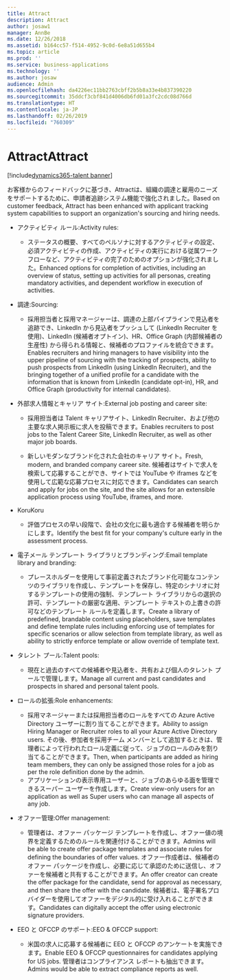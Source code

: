 ```yaml
---
title: Attract
description: Attract
author: josaw1
manager: AnnBe
ms.date: 12/26/2018
ms.assetid: b164cc57-f514-4952-9c0d-6e8a51d655b4
ms.topic: article
ms.prod: ''
ms.service: business-applications
ms.technology: ''
ms.author: josaw
audience: Admin
ms.openlocfilehash: da4226ec11bb2763cbff2b5b8a33e4b837390220
ms.sourcegitcommit: 35ddcf3cbf841d4006db6fd01a3fc2cdc08d766d
ms.translationtype: HT
ms.contentlocale: ja-JP
ms.lasthandoff: 02/26/2019
ms.locfileid: "760309"
---
```

#  <a name="attract"></a><span data-ttu-id="32a73-103">Attract</span><span class="sxs-lookup"><span data-stu-id="32a73-103">Attract</span></span>

[!include[dynamics365-talent banner](../../includes/dynamics365-talent.md)]

<span data-ttu-id="32a73-104">お客様からのフィードバックに基づき、Attractは、組織の調達と雇用のニーズをサポートするために、申請者追跡システム機能で強化されました。</span><span class="sxs-lookup"><span data-stu-id="32a73-104">Based on customer feedback, Attract has been enhanced with applicant tracking system capabilities to support an organization's sourcing and hiring needs.</span></span> 

-   <span data-ttu-id="32a73-105">アクティビティ ルール:</span><span class="sxs-lookup"><span data-stu-id="32a73-105">Activity rules:</span></span>

    -   <span data-ttu-id="32a73-106">ステータスの概要、すべてのペルソナに対するアクティビティの設定、必須アクティビティの作成、アクティビティの実行における従属ワークフローなど、アクティビティの完了のためのオプションが強化されました。</span><span class="sxs-lookup"><span data-stu-id="32a73-106">Enhanced options for completion of activities, including an overview of status, setting up activities for all personas, creating mandatory activities, and dependent workflow in execution of activities.</span></span> 

-   <span data-ttu-id="32a73-107">調達:</span><span class="sxs-lookup"><span data-stu-id="32a73-107">Sourcing:</span></span>

    -   <span data-ttu-id="32a73-108">採用担当者と採用マネージャーは、調達の上部パイプラインで見込者を追跡でき、LinkedIn から見込者をプッシュして (LinkedIn Recruiter を使用)、LinkedIn (候補者オプトイン)、HR、Office Graph (内部候補者の生産性) から得られる情報と、候補者のプロファイルを統合できます。</span><span class="sxs-lookup"><span data-stu-id="32a73-108">Enables recruiters and hiring managers to have visibility into the upper pipeline of sourcing with the tracking of prospects, ability to push prospects from LinkedIn (using LinkedIn Recruiter), and the bringing together of a unified profile for a candidate with the information that is known from LinkedIn (candidate opt-in), HR, and Office Graph (productivity for internal candidates).</span></span>
        
-   <span data-ttu-id="32a73-109">外部求人情報とキャリア サイト:</span><span class="sxs-lookup"><span data-stu-id="32a73-109">External job posting and career site:</span></span>

    -   <span data-ttu-id="32a73-110">採用担当者は Talent キャリアサイト、LinkedIn Recruiter、および他の主要な求人掲示板に求人を投稿できます。</span><span class="sxs-lookup"><span data-stu-id="32a73-110">Enables recruiters to post jobs to the Talent Career Site, LinkedIn Recruiter, as well as other major job boards.</span></span>  
    
    -   <span data-ttu-id="32a73-111">新しいモダンなブランド化された会社のキャリア サイト。</span><span class="sxs-lookup"><span data-stu-id="32a73-111">Fresh, modern, and branded company career site.</span></span> <span data-ttu-id="32a73-112">候補者はサイトで求人を検索して応募することができ、サイトでは YouTube や iframes などを使用して広範な応募プロセスに対応できます。</span><span class="sxs-lookup"><span data-stu-id="32a73-112">Candidates can search and apply for jobs on the site, and the site allows for an extensible application process using YouTube, iframes, and more.</span></span>

-   <span data-ttu-id="32a73-113">Koru</span><span class="sxs-lookup"><span data-stu-id="32a73-113">Koru</span></span>
    
    -   <span data-ttu-id="32a73-114">評価プロセスの早い段階で、会社の文化に最も適合する候補者を明らかにします。</span><span class="sxs-lookup"><span data-stu-id="32a73-114">Identify the best fit for your company's culture early in the assessment process.</span></span>

       
-   <span data-ttu-id="32a73-115">電子メール テンプレート ライブラリとブランディング:</span><span class="sxs-lookup"><span data-stu-id="32a73-115">Email template library and branding:</span></span>

    -   <span data-ttu-id="32a73-116">プレースホルダーを使用して事前定義されたブランド化可能なコンテンツのライブラリを作成し、テンプレートを保存し、特定のシナリオに対するテンプレートの使用の強制、テンプレート ライブラリからの選択の許可、テンプレートの厳密な適用、テンプレート テキストの上書きの許可などのテンプレート ルールを定義します。</span><span class="sxs-lookup"><span data-stu-id="32a73-116">Create a library of predefined, brandable content using placeholders, save templates and define template rules including enforcing use of templates for specific scenarios or allow selection from template library, as well as ability to strictly enforce template or allow override of template text.</span></span>

-   <span data-ttu-id="32a73-117">タレント プール:</span><span class="sxs-lookup"><span data-stu-id="32a73-117">Talent pools:</span></span>

    -   <span data-ttu-id="32a73-118">現在と過去のすべての候補者や見込者を、共有および個人のタレント プールで管理します。</span><span class="sxs-lookup"><span data-stu-id="32a73-118">Manage all current and past candidates and prospects in shared and personal talent pools.</span></span>

-   <span data-ttu-id="32a73-119">ロールの拡張:</span><span class="sxs-lookup"><span data-stu-id="32a73-119">Role enhancements:</span></span>
    
    -   <span data-ttu-id="32a73-120">採用マネージャーまたは採用担当者のロールをすべての Azure Active Directory ユーザーに割り当てることができます。</span><span class="sxs-lookup"><span data-stu-id="32a73-120">Ability to assign Hiring Manager or Recruiter roles to all your Azure Active Directory users.</span></span> <span data-ttu-id="32a73-121">その後、参加者を採用チーム メンバーとして追加するときは、管理者によって行われたロール定義に従って、ジョブのロールのみを割り当てることができます。</span><span class="sxs-lookup"><span data-stu-id="32a73-121">Then, when participants are added as hiring team members, they can only be assigned those roles for a job as per the role definition done by the admin.</span></span> 
    -   <span data-ttu-id="32a73-122">アプリケーションの表示専用ユーザーと、ジョブのあらゆる面を管理できるスーパー ユーザーを作成します。</span><span class="sxs-lookup"><span data-stu-id="32a73-122">Create view-only users for an application as well as Super users who can manage all aspects of any job.</span></span>

-   <span data-ttu-id="32a73-123">オファー管理:</span><span class="sxs-lookup"><span data-stu-id="32a73-123">Offer management:</span></span>

    -   <span data-ttu-id="32a73-124">管理者は、オファー パッケージ テンプレートを作成し、オファー値の境界を定義するためのルールを関連付けることができます。</span><span class="sxs-lookup"><span data-stu-id="32a73-124">Admins will be able to create offer package templates and associate rules for defining the boundaries of offer values.</span></span> <span data-ttu-id="32a73-125">オファー作成者は、候補者のオファー パッケージを作成し、必要に応じて承認のために送信し、オファーを候補者と共有することができます。</span><span class="sxs-lookup"><span data-stu-id="32a73-125">An offer creator can create the offer package for the candidate, send for approval as necessary, and then share the offer with the candidate.</span></span> <span data-ttu-id="32a73-126">候補者は、電子署名プロバイダーを使用してオファーをデジタル的に受け入れることができます。</span><span class="sxs-lookup"><span data-stu-id="32a73-126">Candidates can digitally accept the offer using electronic signature providers.</span></span> 
    
-   <span data-ttu-id="32a73-127">EEO と OFCCP のサポート:</span><span class="sxs-lookup"><span data-stu-id="32a73-127">EEO & OFCCP support:</span></span>

    -   <span data-ttu-id="32a73-128">米国の求人に応募する候補者に EEO と OFCCP のアンケートを実施できます。</span><span class="sxs-lookup"><span data-stu-id="32a73-128">Enable EEO & OFCCP questionnaires for candidates applying for US jobs.</span></span> <span data-ttu-id="32a73-129">管理者はコンプライアンス レポートも抽出できます。</span><span class="sxs-lookup"><span data-stu-id="32a73-129">Admins would be able to extract compliance reports as well.</span></span> 
